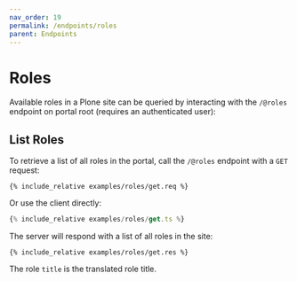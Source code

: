 ```yaml
---
nav_order: 19
permalink: /endpoints/roles
parent: Endpoints
---
```


# Roles

Available roles in a Plone site can be queried by interacting with the `/@roles` endpoint on portal root (requires an authenticated user):

## List Roles

To retrieve a list of all roles in the portal, call the `/@roles` endpoint with a `GET` request:

```http
{% include_relative examples/roles/get.req %}
```

Or use the client directly:

```ts
{% include_relative examples/roles/get.ts %}
```

The server will respond with a list of all roles in the site:

```http
{% include_relative examples/roles/get.res %}
```

The role `title` is the translated role title.
